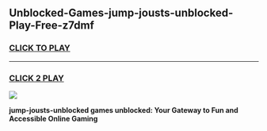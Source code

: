 
## Unblocked-Games-jump-jousts-unblocked-Play-Free-z7dmf
<h3>
<a href="https://premium76.site?title=jump-jousts-unblocked&ref=23A">CLICK TO PLAY</a></h3>
<hr>

<h3>
<a href="https://premium76.site?title=jump-jousts-unblocked&ref=23A">CLICK 2 PLAY</a>
  
</h3>

<a href="https://premium76.site?title=jump-jousts-unblocked&ref=23A"><img src="https://clearcache.store/games.png"></a>


**jump-jousts-unblocked games unblocked: Your Gateway to Fun and Accessible Online Gaming**
